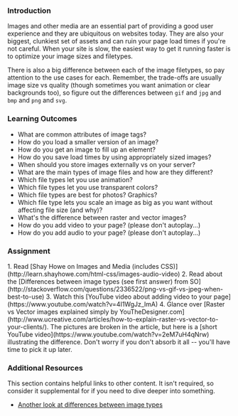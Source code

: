 ### Introduction

Images and other media are an essential part of providing a good user experience and they are ubiquitous on websites today. They are also your biggest, clunkiest set of assets and can ruin your page load times if you're not careful. When your site is slow, the easiest way to get it running faster is to optimize your image sizes and filetypes.

There is also a big difference between each of the image filetypes, so pay attention to the use cases for each. Remember, the trade-offs are usually image size vs quality (though sometimes you want animation or clear backgrounds too), so figure out the differences between `gif` and `jpg` and `bmp` and `png` and `svg`.

### Learning Outcomes

- What are common attributes of image tags?
- How do you load a smaller version of an image?
- How do you get an image to fill up an element?
- How do you save load times by using appropriately sized images?
- When should you store images externally vs on your server?
- What are the main types of image files and how are they different?
- Which file types let you use animation?
- Which file types let you use transparent colors?
- Which file types are best for photos? Graphics?
- Which file type lets you scale an image as big as you want without affecting file size (and why)?
- What's the difference between raster and vector images?
- How do you add video to your page? (please don't autoplay...)
- How do you add audio to your page? (please don't autoplay...)

### Assignment

<div class="lesson-content__panel" markdown="1">
1. Read [Shay Howe on Images and Media (includes CSS)](http://learn.shayhowe.com/html-css/images-audio-video)
2. Read about the [Differences between image types (see first answer) from SO](http://stackoverflow.com/questions/2336522/png-vs-gif-vs-jpeg-when-best-to-use)
3. Watch this [YouTube video about adding video to your page](https://www.youtube.com/watch?v=4I1WgJz_lmA)
4. Glance over [Raster vs Vector images explained simply by YouTheDesigner.com](http://www.ucreative.com/articles/how-to-explain-raster-vs-vector-to-your-clients/).  The pictures are broken in the article, but here is a [short YouTube video](https://www.youtube.com/watch?v=2eM7uH4qNrw) illustrating the difference.  Don't worry if you don't absorb it all -- you'll have time to pick it up later.
</div>

### Additional Resources

This section contains helpful links to other content. It isn't required, so consider it supplemental for if you need to dive deeper into something.

- [Another look at differences between image types](http://www.practicalecommerce.com/articles/1821-Image-Formats-What-s-the-Difference-Between-JPG-GIF-PNG-)
